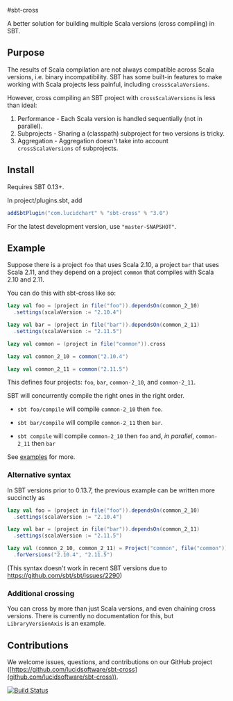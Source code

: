 #sbt-cross

A better solution for building multiple Scala versions (cross compiling) in SBT.

## Purpose

The results of Scala compilation are not always compatible across Scala versions, i.e. binary incompatibility. SBT has
some built-in features to make working with Scala projects less painful, including `crossScalaVersions`.

However, cross compiling an SBT project with `crossScalaVersions` is less than ideal:

1. Performance - Each Scala version is handled sequentially (not in parallel).
1. Subprojects - Sharing a (classpath) subproject for two versions is tricky.
1. Aggregation - Aggregation doesn't take into account `crossScalaVersions` of subprojects.

## Install

Requires SBT 0.13+.

In project/plugins.sbt, add

```scala
addSbtPlugin("com.lucidchart" % "sbt-cross" % "3.0")
```

For the latest development version, use `"master-SNAPSHOT"`.

## Example

Suppose there is a project `foo` that uses Scala 2.10, a project `bar` that uses Scala 2.11, and they depend on a
project `common` that compiles with Scala 2.10 and 2.11.

You can do this with sbt-cross like so:

```scala
lazy val foo = (project in file("foo")).dependsOn(common_2_10)
  .settings(scalaVersion := "2.10.4")

lazy val bar = (project in file("bar")).dependsOn(common_2_11)
  .settings(scalaVersion := "2.11.5")

lazy val common = (project in file("common")).cross

lazy val common_2_10 = common("2.10.4")

lazy val common_2_11 = common("2.11.5")
```

This defines four projects: `foo`, `bar`, `common-2_10`, and `common-2_11`.

SBT will concurrently compile the right ones in the right order.

* `sbt foo/compile` will compile `common-2_10`  then `foo`.

* `sbt bar/compile` will compile `common-2_11`  then `bar`.

* `sbt compile` will compile `common-2_10` then `foo` and, *in parallel*, `common-2_11` then `bar`

See [examples](examples) for more.

### Alternative syntax

In SBT versions prior to 0.13.7, the previous example can be written more succinctly as

```scala
lazy val foo = (project in file("foo")).dependsOn(common_2_10)
  .settings(scalaVersion := "2.10.4")

lazy val bar = (project in file("bar")).dependsOn(common_2_11)
  .settings(scalaVersion := "2.11.5")

lazy val (common_2_10, common_2_11) = Project("common", file("common")).cross
  .forVersions("2.10.4", "2.11.5")
```

(This syntax doesn't work in recent SBT versions due to https://github.com/sbt/sbt/issues/2290)

### Additional crossing

You can cross by more than just Scala versions, and even chaining cross versions. There is currently no documentation
for this, but `LibraryVersionAxis` is an example.

## Contributions

We welcome issues, questions, and contributions on our GitHub project
([https://github.com/lucidsoftware/sbt-cross](github.com/lucidsoftware/sbt-cross)).

[![Build Status](https://travis-ci.org/lucidsoftware/sbt-cross.svg?branch=master)](https://travis-ci.org/lucidsoftware/sbt-cross)
